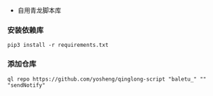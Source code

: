 * 自用青龙脚本库

### 安装依赖库

   ```shell
   pip3 install -r requirements.txt
   ```

### 添加仓库

   ```shell
   ql repo https://github.com/yosheng/qinglong-script "baletu_" "" "sendNotify"
   ```